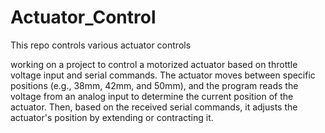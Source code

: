 # Actuator_Control
This repo controls various actuator controls

working on a project to control a motorized actuator based on throttle voltage input and serial commands. 
The actuator moves between specific positions (e.g., 38mm, 42mm, and 50mm), and the program reads the voltage from an analog input to determine the current position of the actuator. 
Then, based on the received serial commands, it adjusts the actuator's position by extending or contracting it.
